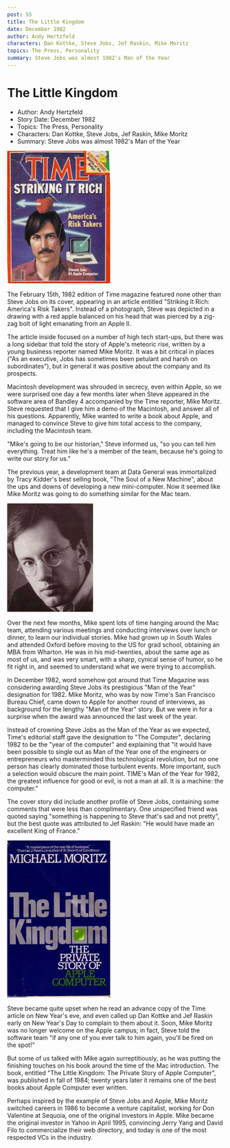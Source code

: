 ```yaml
---
post: 55
title: The Little Kingdom
date: December 1982
author: Andy Hertzfeld
characters: Dan Kottke, Steve Jobs, Jef Raskin, Mike Moritz
topics: The Press, Personality
summary: Steve Jobs was almost 1982's Man of the Year
---
```


# The Little Kingdom
* Author: Andy Hertzfeld
* Story Date: December 1982
* Topics: The Press, Personality
* Characters: Dan Kottke, Steve Jobs, Jef Raskin, Mike Moritz
* Summary: Steve Jobs was almost 1982's Man of the Year

![Steve on the cover of Time](images/Macintosh/steve_time_cover.jpg) 

The February 15th, 1982 edition of Time magazine featured none other than Steve Jobs on its cover, appearing in an article entitled "Striking It Rich: America's Risk Takers".  Instead of a photograph, Steve was depicted in a drawing with a red apple balanced on his head that was pierced by a zig-zag bolt of light emanating from an Apple II.

The article inside focused on a number of high tech start-ups, but there was a long sidebar that told the story of Apple's meteoric rise, written by a young business reporter named Mike Moritz.   It was a bit critical in places ("As an executive, Jobs has sometimes been petulant and harsh on subordinates"), but in general it was positive about the company and its prospects.

Macintosh development was shrouded in secrecy, even within Apple, so we were surprised one day a few months later when Steve appeared in the software area of Bandley 4 accompanied by the Time reporter, Mike Moritz.  Steve requested that I give him a demo of the Macintosh, and answer all of his questions.  Apparently, Mike wanted to write a book about Apple, and managed to convince Steve to give him total access to the company, including the Macintosh team.

"Mike's going to be our historian," Steve informed us, "so you can tell him everything.  Treat him like he's a member of the team, because he's going to write our story for us."

The previous year, a development team at Data General was immortalized by Tracy Kidder's best selling book, "The Soul of a New Machine", about the ups and downs of developing a new mini-computer.  Now it seemed like Mike Moritz was going to do something similar for the Mac team.

![Mike Moritz in 1984](images/Macintosh/moritz_84.jpg)

Over the next few months, Mike spent lots of time hanging around the Mac team, attending various meetings and conducting interviews over lunch or dinner, to learn our individual stories.  Mike had grown up in South Wales and attended Oxford before moving to the US for grad school, obtaining an MBA from Wharton.  He was in his mid-twenties, about the same age as most of us, and was very smart, with a sharp, cynical sense of humor, so he fit right in, and seemed to understand what we were trying to accomplish.

In December 1982, word somehow got around that Time Magazine was considering awarding Steve Jobs its prestigious "Man of the Year" designation for 1982.  Mike Moritz, who was by now Time's San Francisco Bureau Chief, came down to Apple for another round of interviews, as background for the lengthy "Man of the Year" story.  But we were in for a surprise when the award was announced the last week of the year.

Instead of crowning Steve Jobs as the Man of the Year as we expected, Time's editorial staff gave the designation to "The Computer", declaring 1982 to be the "year of the computer" and explaining that "it would have been possible to single out as Man of the Year one of the engineers or entrepreneurs who masterminded this technological revolution, but no one person has clearly dominated those turbulent events. More important, such a selection would obscure the main point. TIME's Man of the Year for 1982, the greatest influence for good or evil, is not a man at all. It is a machine: the computer."

The cover story did include another profile of Steve Jobs, containing some comments that were less than complimentary.  One unspecified friend was quoted saying "something is happening to Steve that's sad and not pretty", but the best quote was attributed to Jef Raskin:  "He would have made an excellent King of France."

![Mike's book](images/Macintosh/little_kingdom.jpg)

Steve became quite upset when he read an advance copy of the Time article on New Year's eve, and even called up Dan Kottke and Jef Raskin early on New Year's Day to complain to them about it.   Soon, Mike Moritz was no longer welcome on the Apple campus; in fact, Steve told the software team "if any one of you ever talk to him again, you'll be fired on the spot!"

But some of us talked with Mike again surreptitiously, as he was putting the finishing touches on his book around the time of the Mac introduction.  The book, entitled "The Little Kingdom: The Private Story of Apple Computer", was published in fall of 1984; twenty years later it remains one of the best books about Apple Computer ever written.

Perhaps inspired by the example of Steve Jobs and Apple, Mike Moritz switched careers in 1986 to become a venture capitalist, working for Don Valentine at Sequoia, one of the original investors in Apple.  Mike became the original investor in Yahoo in April 1995, convincing Jerry Yang and David Filo to commercialize their web directory, and today is one of the most respected VCs in the industry.